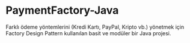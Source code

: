 # PaymentFactory-Java
Farklı ödeme yöntemlerini (Kredi Kartı, PayPal, Kripto vb.) yönetmek için Factory Design Pattern kullanılan basit ve modüler bir Java projesi.
